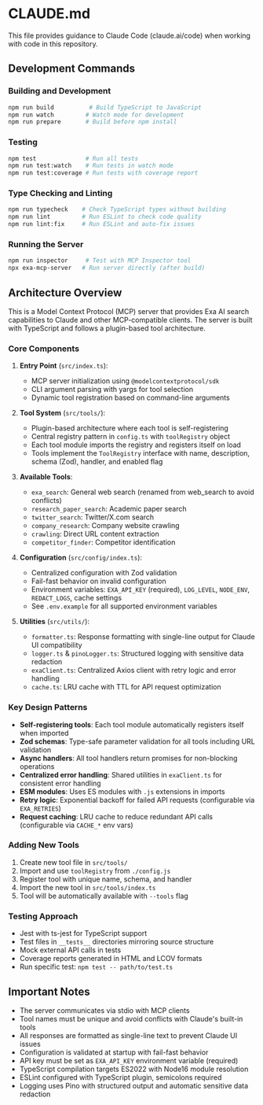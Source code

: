 # CLAUDE.md

This file provides guidance to Claude Code (claude.ai/code) when working with code in this repository.

## Development Commands

### Building and Development
```bash
npm run build          # Build TypeScript to JavaScript
npm run watch         # Watch mode for development
npm run prepare       # Build before npm install
```

### Testing
```bash
npm test              # Run all tests
npm run test:watch    # Run tests in watch mode
npm run test:coverage # Run tests with coverage report
```

### Type Checking and Linting
```bash
npm run typecheck    # Check TypeScript types without building
npm run lint         # Run ESLint to check code quality
npm run lint:fix     # Run ESLint and auto-fix issues
```

### Running the Server
```bash
npm run inspector     # Test with MCP Inspector tool
npx exa-mcp-server   # Run server directly (after build)
```

## Architecture Overview

This is a Model Context Protocol (MCP) server that provides Exa AI search capabilities to Claude and other MCP-compatible clients. The server is built with TypeScript and follows a plugin-based tool architecture.

### Core Components

1. **Entry Point** (`src/index.ts`): 
   - MCP server initialization using `@modelcontextprotocol/sdk`
   - CLI argument parsing with yargs for tool selection
   - Dynamic tool registration based on command-line arguments

2. **Tool System** (`src/tools/`):
   - Plugin-based architecture where each tool is self-registering
   - Central registry pattern in `config.ts` with `toolRegistry` object
   - Each tool module imports the registry and registers itself on load
   - Tools implement the `ToolRegistry` interface with name, description, schema (Zod), handler, and enabled flag

3. **Available Tools**:
   - `exa_search`: General web search (renamed from web_search to avoid conflicts)
   - `research_paper_search`: Academic paper search
   - `twitter_search`: Twitter/X.com search
   - `company_research`: Company website crawling
   - `crawling`: Direct URL content extraction
   - `competitor_finder`: Competitor identification

4. **Configuration** (`src/config/index.ts`):
   - Centralized configuration with Zod validation
   - Fail-fast behavior on invalid configuration
   - Environment variables: `EXA_API_KEY` (required), `LOG_LEVEL`, `NODE_ENV`, `REDACT_LOGS`, cache settings
   - See `.env.example` for all supported environment variables

5. **Utilities** (`src/utils/`):
   - `formatter.ts`: Response formatting with single-line output for Claude UI compatibility
   - `logger.ts` & `pinoLogger.ts`: Structured logging with sensitive data redaction
   - `exaClient.ts`: Centralized Axios client with retry logic and error handling
   - `cache.ts`: LRU cache with TTL for API request optimization

### Key Design Patterns

- **Self-registering tools**: Each tool module automatically registers itself when imported
- **Zod schemas**: Type-safe parameter validation for all tools including URL validation
- **Async handlers**: All tool handlers return promises for non-blocking operations
- **Centralized error handling**: Shared utilities in `exaClient.ts` for consistent error handling
- **ESM modules**: Uses ES modules with `.js` extensions in imports
- **Retry logic**: Exponential backoff for failed API requests (configurable via `EXA_RETRIES`)
- **Request caching**: LRU cache to reduce redundant API calls (configurable via `CACHE_*` env vars)

### Adding New Tools

1. Create new tool file in `src/tools/`
2. Import and use `toolRegistry` from `./config.js`
3. Register tool with unique name, schema, and handler
4. Import the new tool in `src/tools/index.ts`
5. Tool will be automatically available with `--tools` flag

### Testing Approach

- Jest with ts-jest for TypeScript support
- Test files in `__tests__` directories mirroring source structure
- Mock external API calls in tests
- Coverage reports generated in HTML and LCOV formats
- Run specific test: `npm test -- path/to/test.ts`

## Important Notes

- The server communicates via stdio with MCP clients
- Tool names must be unique and avoid conflicts with Claude's built-in tools
- All responses are formatted as single-line text to prevent Claude UI issues
- Configuration is validated at startup with fail-fast behavior
- API key must be set as `EXA_API_KEY` environment variable (required)
- TypeScript compilation targets ES2022 with Node16 module resolution
- ESLint configured with TypeScript plugin, semicolons required
- Logging uses Pino with structured output and automatic sensitive data redaction